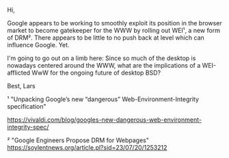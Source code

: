 Hi,

Google appears to be working to smoothly exploit its position in the
browser market to become gatekeeper for the WWW by rolling out WEI¹, a
new form  of DRM².  There appears to be little to no push back at level
which can influence Google.  Yet.

I'm going to go out on a limb here: Since so much of the desktop is
nowadays centered around the WWW, what are the implications of a
WEI-afflicted WwW for the ongoing future of desktop BSD?

Best,
Lars

¹ "Unpacking Google’s new “dangerous” Web-Environment-Integrity
specification"

https://vivaldi.com/blog/googles-new-dangerous-web-environment-integrity-spec/

² "Google Engineers Propose DRM for Webpages"
  https://soylentnews.org/article.pl?sid=23/07/20/1253212



















